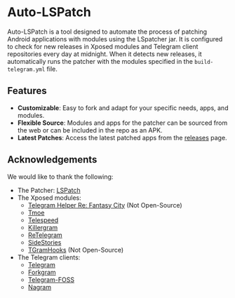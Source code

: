# Auto-LSPatch

Auto-LSPatch is a tool designed to automate the process of patching Android applications with modules using the LSpatcher jar. It is configured to check for new releases in Xposed modules and Telegram client repositories every day at midnight. When it detects new releases, it automatically runs the patcher with the modules specified in the `build-telegram.yml` file.

## Features

- **Customizable**: Easy to fork and adapt for your specific needs, apps, and modules.
- **Flexible Source**: Modules and apps for the patcher can be sourced from the web or can be included in the repo as an APK.
- **Latest Patches**: Access the latest patched apps from the [releases](https://github.com/MartinatorTime/auto-lspatch/releases/tag/LSpatched) page.

## Acknowledgements

We would like to thank the following:

- The Patcher: [LSPatch](https://github.com/LSPosed/LSPatch)
- The Xposed modules:
  - [Telegram Helper Re: Fantasy City](https://t.me/ReFantasyCity) (Not Open-Source)
  - [Tmoe](https://github.com/cinit/TMoe)
  - [Telespeed](https://github.com/Xposed-Modules-Repo/io.github.tehcneko.telespeed)
  - [Killergram](https://github.com/JeelsBoobz/Killergram)
  - [ReTelegram](https://github.com/Sakion-Team/Re-Telegram)
  - [SideStories](https://github.com/Xposed-Modules-Repo/ru.mike.sidestories)
  - [TGramHooks](https://github.com/Xposed-Modules-Repo/com.simo.tgramhooks) (Not Open-Source)
- The Telegram clients:
  - [Telegram](https://telegram.org/android)
  - [Forkgram](https://github.com/forkgram/TelegramAndroid)
  - [Telegram-FOSS](https://github.com/Telegram-FOSS-Team/Telegram-FOSS)
  - [Nagram](https://github.com/NextAlone/Nagram)